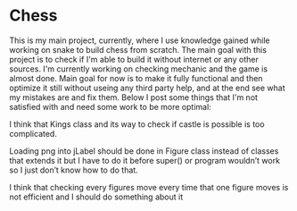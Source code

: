 # Chess
This is my main project, currently, where I use knowledge gained while working on snake to build chess from scratch. The main goal with this project is to check if I'm able to build it without internet or any other sources. I'm currently working on checking mechanic and the game is almost done. Main goal for now is to make it fully functional and then optimize it still without useing any third party help, and at the end see what my mistakes are and fix them. Below I post some things that I'm not satisfied with and need some work to be more optimal:

I think that Kings class and its way to check if castle is possible is too complicated.

Loading png into jLabel should be done in Figure class instead of classes that extends it but I have to do it before super() or program wouldn’t work so I just don’t know how to do that.

I think that checking every figures move every time that one figure moves is not efficient and I should do something about it
